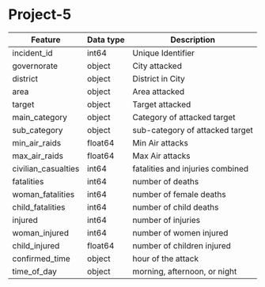 # Project-5

|Feature|Data type|Description|
|---|---|---|
|incident_id|int64|Unique Identifier|
|governorate|object|City attacked|
|district|object|District in City|
|area|object|Area attacked|
|target|object|Target attacked|
|main_category|object|Category of attacked target|
|sub_category|object|sub-category of attacked target|
|min_air_raids|float64|Min Air attacks|
|max_air_raids|float64|Max Air attacks|
|civilian_casualties|int64|fatalities and injuries combined|
|fatalities|int64|number of deaths|
|woman_fatalities|int64|number of female deaths|
|child_fatalities|int64|number of child deaths|
|injured|int64|number of injuries|
|woman_injured|int64|number of women injured|
|child_injured|float64|number of children injured|
|confirmed_time|object|hour of the attack|
|time_of_day|object|morning, afternoon, or night|

